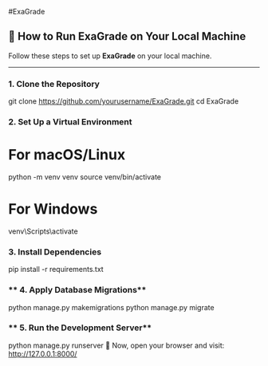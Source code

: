#ExaGrade

## 🚀 How to Run ExaGrade on Your Local Machine

Follow these steps to set up **ExaGrade** on your local machine.

---

### **1. Clone the Repository**

git clone https://github.com/yourusername/ExaGrade.git
cd ExaGrade


### **2. Set Up a Virtual Environment**
# For macOS/Linux
python -m venv venv
source venv/bin/activate  

# For Windows
venv\Scripts\activate


### **3. Install Dependencies**
pip install -r requirements.txt


### ** 4. Apply Database Migrations**
python manage.py makemigrations
python manage.py migrate


### ** 5. Run the Development Server**
python manage.py runserver
🔗 Now, open your browser and visit: http://127.0.0.1:8000/




